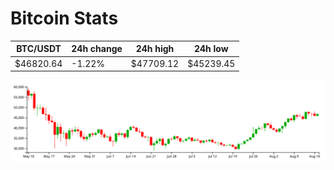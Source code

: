 # Bitcoin Stats

BTC/USDT|24h change|24h high|24h low|
|---|---|---|---|
|$46820.64|-1.22%|$47709.12|$45239.45|

<img src="./chart.svg">
